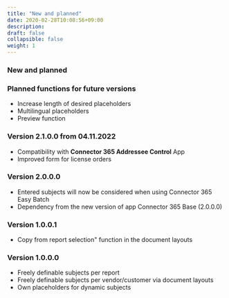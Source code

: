 ```yaml
---
title: "New and planned"
date: 2020-02-28T10:08:56+09:00
description: 
draft: false
collapsible: false
weight: 1
---
```

### New and planned


### Planned functions for future versions
- Increase length of desired placeholders
- Multilingual placeholders
- Preview function

### Version 2.1.0.0 from 04.11.2022
 - Compatibility with **Connector 365 Addressee Control** App
 - Improved form for license orders

### Version 2.0.0.0
- Entered subjects will now be considered when using Connector 365 Easy Batch
- Dependency from the new version of app Connector 365 Base (2.0.0.0)

### Version 1.0.0.1
- Copy from report selection" function in the document layouts

### Version 1.0.0.0
- Freely definable subjects per report
- Freely definable subjects per vendor/customer via document layouts
- Own placeholders for dynamic subjects
